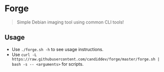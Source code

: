 # Forge
> Simple Debian imaging tool using common CLI tools!

## Usage

- Use `./forge.sh -h` to see usage instructions.
- Use `curl -L https://raw.githubusercontent.com/candiddev/forge/master/forge.sh | bash -s -- <arguments>` for scripts.
